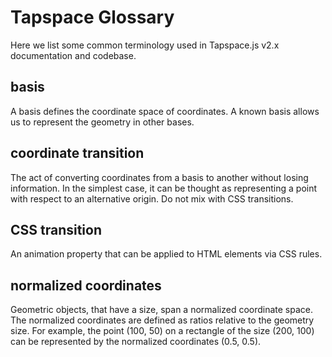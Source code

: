 # Tapspace Glossary

Here we list some common terminology used in Tapspace.js v2.x documentation and codebase.

## basis

A basis defines the coordinate space of coordinates. A known basis allows us to represent the geometry in other bases.

## coordinate transition

The act of converting coordinates from a basis to another without losing information. In the simplest case, it can be thought as representing a point with respect to an alternative origin. Do not mix with CSS transitions.

## CSS transition

An animation property that can be applied to HTML elements via CSS rules.

## normalized coordinates

Geometric objects, that have a size, span a normalized coordinate space. The normalized coordinates are defined as ratios relative to the geometry size. For example, the point (100, 50) on a rectangle of the size (200, 100) can be represented by the normalized coordinates (0.5, 0.5).
